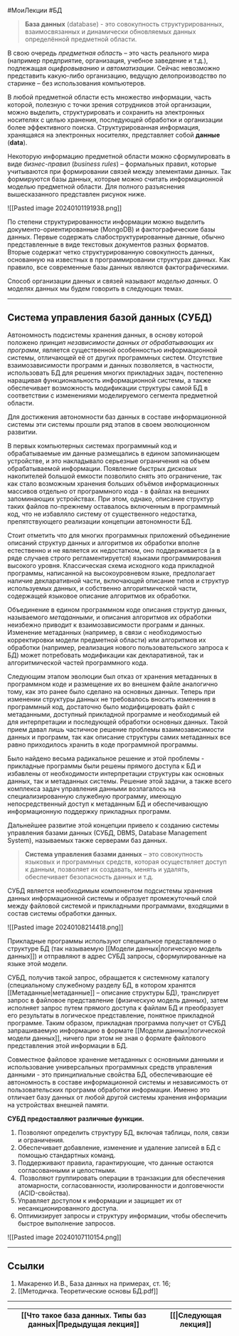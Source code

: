 #МоиЛекции #БД 

> **База данных** (database) - это совокупность структурированных, взаимосвязанных и динамически обновляемых данных определённой предметной области.

В свою очередь *предметная область* – это часть реального мира (например предприятие, организация, учебное заведение и т.д.), подлежащая *оцифровыванию* и *автоматизации*. Сейчас невозможно представить какую-либо организацию, ведущую делопроизводство по старинке – без использования компьютеров.

В любой предметной области есть множество информации, часть которой, полезную с точки зрения сотрудников этой организации, можно выделить, структурировать и сохранить на электронных носителях с целью хранения, последующей обработки и организации более эффективного поиска. Структурированная информация, хранящаяся на электронных носителях, представляет собой **данные** (**data**).

Некоторую информацию предметной области можно сформулировать в виде *бизнес-правил* (*business rules*) – формальных правил, которые учитываются при формировании связей между элементами данных. Так формируются базы данных, которые можно считать информационной моделью предметной области. Для полного разъяснения вышесказанного представлен рисунок ниже.

![[Pasted image 20240101191938.png]]

По степени структурированности информации можно выделить документо-ориентированные (MongoDB) и фактографические базы данных. Первые содержать слабоструктурированные данные, обычно представленные в виде текстовых документов разных форматов. Вторые содержат четко структурированную совокупность данных, основанную на известных в программировании структурах данных. Как правило, все современные базы данных являются фактографическими. 

Способ организации данных и связей называют *моделью данных*. О моделях данных мы будем говорить в следующих темах.

---
## Система управления базой данных (СУБД)

Автономность подсистемы хранения данных, в основу которой положено *принцип независимости данных от обрабатывающих их программ*, является существенной особенностью информационной системы, отличающей её от других программных систем. Отсутствие взаимозависимости программ и данных позволяется, в частности, использовать БД для решения многих прикладных задач, постепенно наращивая функциональность информационной системы, а также обеспечивает возможность модификации структуры самой БД в соответствии с изменениями моделируемого сегмента предметной области.

Для достижения автономности баз данных в составе информационной системы эти системы прошли ряд этапов в своем эволюционном развитии.

В первых компьютерных системах программный код и обрабатываемые им данные размещались в едином запоминающем устройстве, и это накладывало серьезные ограничения на объем обрабатываемой информации. Появление быстрых дисковых накопителей большой емкости позволило снять это ограничение, так как стало возможным хранения больших объёмов информационных массивов отдельно от программного кода - в файлах на внешних запоминающих устройствах. При этом, однако, описание структур таких файлов по-прежнему оставалось включенным в программный код, что не избавляло систему от существенного недостатка, препятствующего реализации концепции автономности БД.  

Стоит отметить что для многих программных приложений объединение описаний структур данных и алгоритмов их обработки вполне естественно и не является их недостатком, оно поддерживается (а в ряде случаев строго регламентируется) языками программирования высокого уровня. Классическая схема исходного кода прикладной программы, написанной на высокоуровневом языке, предполагает наличие декларативной части, включающей описание типов и структур используемых данных, и собственно алгоритмической части, содержащей языковое описание алгоритмов их обработки. 

Объединение в едином программном коде описания структур данных, называемого *метаданными*, и описания алгоритмов их обработки неизбежно приводит к взаимозависимости программ и данных. Изменение метаданных (например, в связи с необходимостью корректировки модели предметной области) или алгоритмов их обработки (например, реализация нового пользовательского запроса к БД) может потребовать модификации как декларативной, так и алгоритмической частей программного кода.

Следующим этапом эволюции был отказ от хранения метаданных в программном коде и размещение их во внешнем файле аналогично тому, как это ранее было сделано на основных данных. Теперь при изменении структуры данных не требовалось вносить изменения в программный код, достаточно было модифицировать файл с метаданными, доступный прикладной программе и необходимый ей для интерпретации и последующей обработки основных данных. Такой прием давал лишь частичное решение проблемы взаимозависимости данных и программ, так как описание структуры самих метаданных все равно приходилось хранить в коде программной программы. 

Было найдено весьма радикальное решение и этой проблемы - прикладные программы были решены прямого доступа к БД и избавлены от необходимости интерпретации структуры как основных данных, так и метаданных системы. Решение этой задачи, а также всего комплекса задач управления данными возлагалось на специализированную служебную программу, имеющую непосредственный доступ к метаданным БД и обеспечивающую информационную поддержку прикладных программ.

Дальнейшее развитие этой концепции привело к созданию системы управления базами данных (СУБД, DBMS, Database Management System), называемых также серверами баз данных.

> **Система управления базами данных** – это совокупность языковых и программных средств, которая осуществляет доступ к данным, позволяет их создавать, менять и удалять, обеспечивает безопасность данных и т.д.

СУБД является необходимым компонентом подсистемы хранения данных информационной системы и образует промежуточный слой между файловой системой и прикладными программами, входящими в состав системы обработки данных.

![[Pasted image 20240108214418.png]]

Прикладные программы используют специальное представление о структуре БД (так называемую [[Модели данных|логическую модель данных]]) и отправляют в адрес СУБД запросы, сформулированные на языке этой модели. 

СУБД, получив такой запрос, обращается к системному каталогу (специальному служебному разделу БД, в котором хранятся [[Метаданные|метаданные]] – описание структуры БД), транслирует запрос в файловое представление (физическую модель данных), затем исполняет запрос путем прямого доступа к файлам БД и преобразует его результаты в логическое представление, понятное прикладной программе. Таким образом, прикладная программа получает от СУБД запрашиваемую информацию в формате [[Модели данных|логической модели данных]], ничего при этом не зная о формате файлового представления этой информации в БД.

Совместное файловое хранение метаданных с основными данными и использование универсальных программных средств управления данными - это принципиальные свойства БД, обеспечивающие её автономность в составе информационной системы и независимость от пользовательских программ обработки информации. Именно это отличает базу данных от любой другой системы хранения информации на устройствах внешней памяти.

**СУБД предоставляют различные функции.**

1. Позволяют определить структуру БД, включая таблицы, поля, связи и ограничения.
2. Обеспечивает добавление, изменение и удаление записей в БД с помощью стандартных команд.
3. Поддерживают правила, гарантирующие, что данные остаются согласованными и целостными.
4.  Позволяют группировать операции в транзакции для обеспечения атомарности, согласованности, изолированности и долговечности (ACID-свойства).
5. Управляет доступом к информации и защищает их от несанкционированного доступа.
6. Оптимизирует запросы и структуру информации, чтобы обеспечить быстрое выполнение запросов.

![[Pasted image 20240107110154.png]]

---
## Ссылки

1. Макаренко И.В., База данных на примерах, ст. 16;
2. [[Методичка. Теоретические основы БД.pdf]]

---

| [[Что такое база данных. Типы баз данных\|Предыдущая лекция]] | [[\|Следующая лекция]] |
| ------------------------------------------------------------- | ---------------------- |

